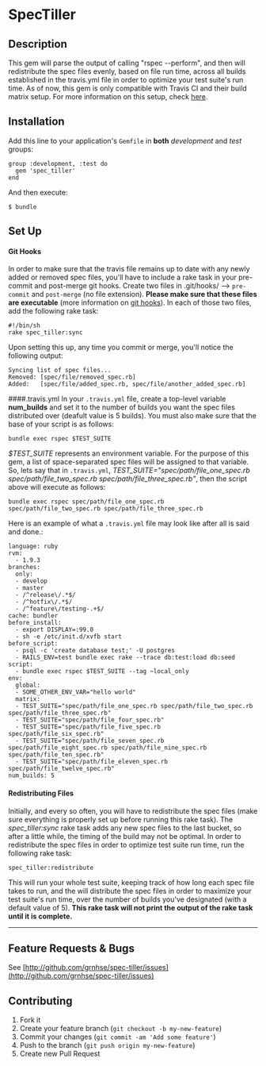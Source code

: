 # SpecTiller

## Description
This gem will parse the output of calling "rspec --perform", and then will redistribute the spec files evenly, based on file run time, across all builds established in the travis.yml file in order to optimize your test suite's run time. As of now, this gem is only compatible with Travis CI and their build matrix setup. For more information on this setup, check [here](http://docs.travis-ci.com/user/build-configuration/#The-Build-Matrix).

## Installation

Add this line to your application's ``Gemfile`` in **both** *development* and *test* groups:  

    group :development, :test do  
      gem 'spec_tiller'  
    end

And then execute:  

    $ bundle

## Set Up

#### Git Hooks  
In order to make sure that the travis file remains up to date with any newly added or removed spec files, you'll have to include a rake task in your pre-commit and post-merge git hooks. Create two files in .git/hooks/ --> ``pre-commit`` and ``post-merge`` (no file extension). **Please make sure that these files are executable** (more information on [git hooks](http://git-scm.com/book/en/Customizing-Git-Git-Hooks)). In each of those two files, add the following rake task:  

    #!/bin/sh  
    rake spec_tiller:sync

Upon setting this up, any time you commit or merge, you'll notice the following output:  

    Syncing list of spec files...  
    Removed: [spec/file/removed_spec.rb]  
    Added:   [spec/file/added_spec.rb, spec/file/another_added_spec.rb]

####.travis.yml
In your ``.travis.yml`` file, create a top-level variable **num_builds** and set it to the number of builds you want the spec files distributed over (deafult value is 5 builds). You must also make sure that the base of your script is as follows:  

    bundle exec rspec $TEST_SUITE

*$TEST_SUITE* represents an environment variable. For the purpose of this gem, a list of space-separated spec files will be assigned to that variable. So, lets say that in ``.travis.yml``, *TEST_SUITE="spec/path/file_one_spec.rb spec/path/file_two_spec.rb spec/path/file_three_spec.rb"*, then the script above will execute as follows:  

    bundle exec rspec spec/path/file_one_spec.rb spec/path/file_two_spec.rb spec/path/file_three_spec.rb

Here is an example of what a ``.travis.yml`` file may look like after all is said and done.:  

    language: ruby
    rvm:
      - 1.9.3
    branches:
      only:
      - develop
      - master
      - /^release\/.*$/
      - /^hotfix\/.*$/
      - /^feature\/testing-.+$/
    cache: bundler
    before_install:
      - export DISPLAY=:99.0
      - sh -e /etc/init.d/xvfb start
    before_script:
      - psql -c 'create database test;' -U postgres
      - RAILS_ENV=test bundle exec rake --trace db:test:load db:seed
    script:
      - bundle exec rspec $TEST_SUITE --tag ~local_only
    env:
      global:
      - SOME_OTHER_ENV_VAR="hello world"
      matrix:
      - TEST_SUITE="spec/path/file_one_spec.rb spec/path/file_two_spec.rb spec/path/file_three_spec.rb"
      - TEST_SUITE="spec/path/file_four_spec.rb"
      - TEST_SUITE="spec/path/file_five_spec.rb spec/path/file_six_spec.rb"
      - TEST_SUITE="spec/path/file_seven_spec.rb spec/path/file_eight_spec.rb spec/path/file_nine_spec.rb spec/path/file_ten_spec.rb"
      - TEST_SUITE="spec/path/file_eleven_spec.rb spec/path/file_twelve_spec.rb"
    num_builds: 5

#### Redistributing Files
Initially, and every so often, you will have to redistribute the spec files (make sure everything is properly set up before running this rake task). The *spec_tiller:sync* rake task adds any new spec files to the last bucket, so after a little while, the timing of the build may not be optimal. In order to redistribute the spec files in order to optimize test suite run time, run the following rake task:

    spec_tiller:redistribute

This will run your whole test suite, keeping track of how long each spec file takes to run, and the will distribute the spec files in order to maximize your test suite's run time, over the number of builds you've designated (with a default value of 5). **This rake task will not print the output of the rake task until it is complete.**
***
## Feature Requests & Bugs
See [http://github.com/grnhse/spec-tiller/issues](http://github.com/grnhse/spec-tiller/issues)  

## Contributing

  1. Fork it
  2. Create your feature branch (`git checkout -b my-new-feature`)
  3. Commit your changes (`git commit -am 'Add some feature'`)
  4. Push to the branch (`git push origin my-new-feature`)
  5. Create new Pull Request
